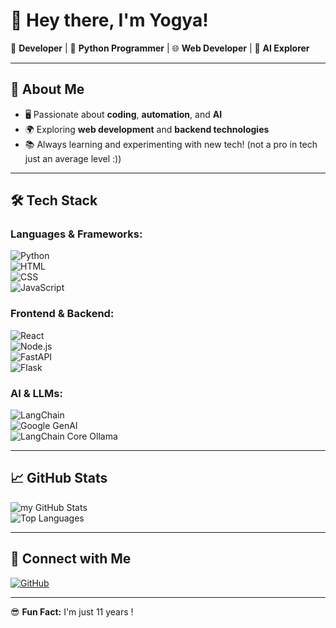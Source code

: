 # 👋 Hey there, I'm Yogya!  

🔹 **Developer** | 🐍 **Python Programmer** | 🌐 **Web Developer** | 🤖 **AI Explorer**  

---

## 🚀 About Me  

- 🖥️ Passionate about **coding**, **automation**, and **AI**  
- 🌍 Exploring **web development** and **backend technologies**  
- 📚 Always learning and experimenting with new tech!  (not a pro in tech just an average level :))

---

## 🛠️ Tech Stack  

### **Languages & Frameworks:**  
![Python](https://img.shields.io/badge/Python-3776AB?style=for-the-badge&logo=python&logoColor=white)  
![HTML](https://img.shields.io/badge/HTML5-E34F26?style=for-the-badge&logo=html5&logoColor=white)  
![CSS](https://img.shields.io/badge/CSS3-1572B6?style=for-the-badge&logo=css3&logoColor=white)  
![JavaScript](https://img.shields.io/badge/JavaScript-F7DF1E?style=for-the-badge&logo=javascript&logoColor=black)  

### **Frontend & Backend:**  
![React](https://img.shields.io/badge/React-61DAFB?style=for-the-badge&logo=react&logoColor=black)  
![Node.js](https://img.shields.io/badge/Node.js-339933?style=for-the-badge&logo=node.js&logoColor=white)  
![FastAPI](https://img.shields.io/badge/FastAPI-009688?style=for-the-badge&logo=fastapi&logoColor=white)  
![Flask](https://img.shields.io/badge/Flask-000000?style=for-the-badge&logo=flask&logoColor=white)  

### **AI & LLMs:**  
![LangChain](https://img.shields.io/badge/LangChain-005571?style=for-the-badge)  
![Google GenAI](https://img.shields.io/badge/Google%20GenAI-4285F4?style=for-the-badge&logo=google&logoColor=white)  
![LangChain Core Ollama](https://img.shields.io/badge/LangChain--Core--Ollama-000000?style=for-the-badge)  

---

## 📈 GitHub Stats  

![my GitHub Stats](https://github-readme-stats.vercel.app/api?username=yogya-coder&show_icons=true&theme=radical)  
![Top Languages](https://github-readme-stats.vercel.app/api/top-langs/?username=yogya-coder&layout=compact&theme=radical)  

---

## 🔗 Connect with Me  

[![GitHub](https://img.shields.io/badge/GitHub-Yogya--Coder-100000?style=for-the-badge&logo=github)](https://github.com/yogya-coder)  

---

😎 **Fun Fact:** I'm just 11 years !

